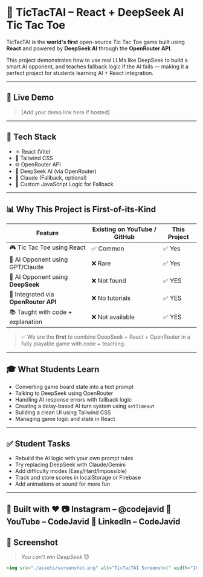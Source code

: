 # 🤖 TicTacTAI – React + DeepSeek AI Tic Tac Toe

TicTacTAI is the **world's first** open-source Tic Tac Toe game built using **React** and powered by **DeepSeek AI** through the **OpenRouter API**.

This project demonstrates how to use real LLMs like DeepSeek to build a smart AI opponent, and teaches fallback logic if the AI fails — making it a perfect project for students learning AI + React integration.

---

## 🚀 Live Demo

> [Add your demo link here if hosted]

---

## 🧠 Tech Stack

- ⚛️ React (Vite)
- 🎨 Tailwind CSS
- 🌐 OpenRouter API
- 🧠 DeepSeek AI (via OpenRouter)
- 🤖 Claude (Fallback, optional)
- 🧩 Custom JavaScript Logic for Fallback

---

## 📊 Why This Project is First-of-its-Kind

| Feature                              | Existing on YouTube / GitHub | This Project |
|--------------------------------------|-------------------------------|--------------|
| 🎮 Tic Tac Toe using React           | ✅ Common                     | ✅ Yes        |
| 🤖 AI Opponent using GPT/Claude      | ❌ Rare                       | ✅ Yes        |
| 🧠 AI Opponent using **DeepSeek**    | ❌ Not found                  | ✅ YES        |
| 🔌 Integrated via **OpenRouter API** | ❌ No tutorials               | ✅ YES        |
| 📚 Taught with code + explanation    | ❌ Not available              | ✅ YES        |

> ✅ We are the **first** to combine DeepSeek + React + OpenRouter in a fully playable game with code + teaching.

---

## 🎓 What Students Learn

- Converting game board state into a text prompt
- Talking to DeepSeek using OpenRouter
- Handling AI response errors with fallback logic
- Creating a delay-based AI turn system using `setTimeout`
- Building a clean UI using Tailwind CSS
- Managing game logic and state in React

---

## ✅ Student Tasks

- Rebuild the AI logic with your own prompt rules
- Try replacing DeepSeek with Claude/Gemini
- Add difficulty modes (Easy/Hard/Impossible)
- Track and store scores in localStorage or Firebase
- Add animations or sound for more fun

---

## 💬 Built with ❤️ 📷 Instagram – @codejavid 🎥 YouTube – CodeJavid 🧠 LinkedIn – CodeJavid

## 📸 Screenshot

> _You can't win DeepSeek_ 😈  
```html
<img src="./assets/screenshot.png" alt="TicTacTAI Screenshot" width="100%" />
